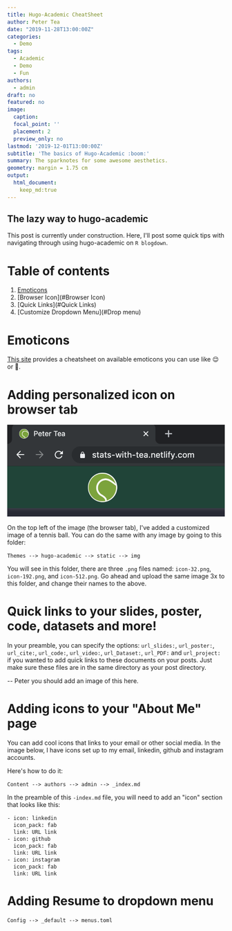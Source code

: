 ```yaml
---
title: Hugo-Academic CheatSheet
author: Peter Tea
date: "2019-11-28T13:00:00Z"
categories:
  - Demo
tags:
  - Academic
  - Demo
  - Fun
authors:
  - admin
draft: no
featured: no
image:
  caption: 
  focal_point: ''
  placement: 2
  preview_only: no
lastmod: '2019-12-01T13:00:00Z'
subtitle: 'The basics of Hugo-Academic :boom:'
summary: The sparknotes for some awesome aesthetics.
geometry: margin = 1.75 cm
output:
  html_document:
    keep_md:true
---
```


## The lazy way to hugo-academic

This post is currently under construction. Here, I'll post some quick tips with navigating through using hugo-academic on ``R blogdown``.

# Table of contents
1. [Emoticons](Emoticons)
2. [Browser Icon](#Browser Icon)
3. [Quick Links](#Quick Links)
4. [Customize Dropdown Menu](#Drop menu)


# Emoticons <a name="Emoticons"></a>
[This site](https://www.webfx.com/tools/emoji-cheat-sheet/) provides a cheatsheet on available emoticons you can use like :relieved: or :see_no_evil:.

# Adding personalized icon on browser tab <a name="Browser Icon"></a>
![](tennis_icon.png)

On the top left of the image (the browser tab), I've added a customized image of a tennis ball. You can do the same with any image by going to this folder:

```
Themes --> hugo-academic --> static --> img 
```
You will see in this folder, there are three ``.png`` files named: ``icon-32.png``, ``icon-192.png``, and ``icon-512.png``. Go ahead and upload the same image 3x to this folder, and change their names to the above.


# Quick links to your slides, poster, code, datasets and more! <a name="Quick Links"></a>
In your preamble, you can specify the options:
``url_slides:``, ``url_poster:``, ``url_cite:``, ``url_code:``, ``url_video:``, ``url_Dataset:``, ``url_PDF:`` and ``url_project:`` if you wanted to add quick links to these documents on your posts. Just make sure these files are in the same directory as your post directory.

-- Peter you should add an image of this here.

# Adding icons to your "About Me" page

You can add cool icons that links to your email or other social media. In the image below, I have icons set up to my email, linkedin, github and instagram accounts.

Here's how to do it:
```
Content --> authors --> admin --> _index.md
```

In the preamble of this ``-index.md`` file, you will need to add an "icon" section that looks like this:


```
- icon: linkedin
  icon_pack: fab
  link: URL link
- icon: github
  icon_pack: fab
  link: URL link
- icon: instagram
  icon_pack: fab
  link: URL link
```


# Adding Resume to dropdown menu <a name="Drop menu"></a>

```
Config --> _default --> menus.toml
```



